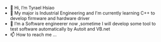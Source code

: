 - 👋 Hi, I’m Tyrael Hsiao
- 👀 My major is Industrial Engineering and I'm currently learning C++ to develop firmware and hardware driver  
- 💞️ I’m a Software engineerer now  ,sometime I will develop some tool to test software automatically by Autoit and VB.net
- 📫 How to reach me ...

